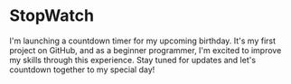 # StopWatch

I'm launching a countdown timer for my upcoming birthday. It's my first project on GitHub, and as a beginner programmer, I'm excited to improve my skills through this experience. Stay tuned for updates and let's countdown together to my special day!